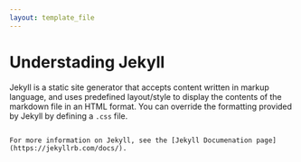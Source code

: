 ```yaml
---
layout: template_file
---
```


# Understading Jekyll

Jekyll is a static site generator that accepts content written in markup language, and uses predefined layout/style to display the contents of the markdown file in an HTML format. You can override the formatting provided by Jekyll by defining a `.css` file.

```

For more information on Jekyll, see the [Jekyll Documenation page](https://jekyllrb.com/docs/).

```
